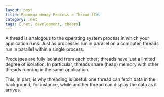 ```yaml
---
layout: post
title: Разница между Process и Thread (C#)
category: .net
tags: [.net, development, theory]
---
```


A thread is analogous to the operating system process in which your application runs. Just as processes run in parallel on a computer, threads run in parallel within a single process. 

Processes are fully isolated from each other; threads have just a limited degree of isolation. In particular, threads share (heap) memory with other threads running in the same application. 

This, in part, is why threading is useful: one thread can fetch data in the background, for instance, while another thread can display the data as it arrives.